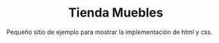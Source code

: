 <h1 align="center"> Tienda Muebles </h1>
Pequeño sitio de ejemplo para mostrar la implementación de html y css.

